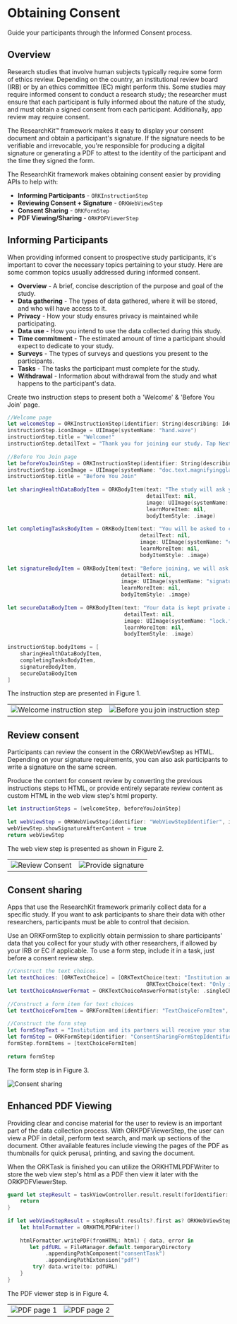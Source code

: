 # Obtaining Consent

Guide your participants through the Informed Consent process.

## Overview

Research studies that involve human subjects typically require some form of ethics review. Depending on the country, an institutional review board (IRB) or by an ethics committee (EC) might perform this. Some studies may require informed consent to conduct a research study; the researcher must ensure that each participant is fully informed about the nature of the study, and must obtain a signed consent from each participant. Additionally, app review may require consent.

The ResearchKit™ framework makes it easy to display your consent document and obtain a participant's signature. If the signature needs to be verifiable and irrevocable, you're responsible for producing a digital signature or generating a PDF to attest to the identity of the participant and the time they signed the form.

The ResearchKit framework makes obtaining consent easier by providing APIs to help with:

- **Informing Participants** - `ORKInstructionStep`
- **Reviewing Consent + Signature** - `ORKWebViewStep`
- **Consent Sharing** - `ORKFormStep`
- **PDF Viewing/Sharing** - `ORKPDFViewerStep`


## Informing Participants

When providing informed consent to prospective study participants, it's important to cover the necessary topics pertaining to your study. Here are some common topics usually addressed during informed consent.

* **Overview** - A brief, concise description of the purpose and goal of the study.
* **Data gathering** - The types of data gathered, where it will be stored, and who will have access to it.
* **Privacy** - How your study ensures privacy is maintained while participating.
* **Data use** - How you intend to use the data collected during this study. 
* **Time commitment** - The estimated amount of time a participant should expect to dedicate to your study.
* **Surveys** - The types of surveys and questions you present to the participants.
* **Tasks** - The tasks the participant must complete for the study.
* **Withdrawal** - Information about withdrawal from the study and what happens to the participant's data.  


Create two instruction steps to present both a 'Welcome' & 'Before You Join' page.

```swift
//Welcome page
let welcomeStep = ORKInstructionStep(identifier: String(describing: Identifier.consentWelcomeInstructionStep))
instructionStep.iconImage = UIImage(systemName: "hand.wave")
instructionStep.title = "Welcome!"
instructionStep.detailText = "Thank you for joining our study. Tap Next to learn more before signing up."
        
//Before You Join page
let beforeYouJoinStep = ORKInstructionStep(identifier: String(describing: Identifier.informedConsentInstructionStep))
instructionStep.iconImage = UIImage(systemName: "doc.text.magnifyingglass")
instructionStep.title = "Before You Join"
        
let sharingHealthDataBodyItem = ORKBodyItem(text: "The study will ask you to share some of your Health data.",
                                            detailText: nil,
                                            image: UIImage(systemName: "heart.fill"),
                                            learnMoreItem: nil,
                                            bodyItemStyle: .image)
        
let completingTasksBodyItem = ORKBodyItem(text: "You will be asked to complete various tasks over the duration of the study.",
                                          detailText: nil,
                                          image: UIImage(systemName: "checkmark.circle.fill"),
                                          learnMoreItem: nil,
                                          bodyItemStyle: .image)
        
let signatureBodyItem = ORKBodyItem(text: "Before joining, we will ask you to sign an informed consent document.",
                                    detailText: nil,
                                    image: UIImage(systemName: "signature"),
                                    learnMoreItem: nil,
                                    bodyItemStyle: .image)
        
let secureDataBodyItem = ORKBodyItem(text: "Your data is kept private and secure.",
                                     detailText: nil,
                                     image: UIImage(systemName: "lock.fill"),
                                     learnMoreItem: nil,
                                     bodyItemStyle: .image)
        
instructionStep.bodyItems = [
    sharingHealthDataBodyItem,
    completingTasksBodyItem,
    signatureBodyItem,
    secureDataBodyItem
]
```

The instruction step are presented in Figure 1.

|   |   |
|---|---|
| ![Welcome instruction step](obtaining-consent-welcome-step) | ![Before you join instruction step](obtaining-consent-before-you-join-step) |

## Review consent

Participants can review the consent in the ORKWebViewStep as HTML. Depending on your signature requirements, you can also ask participants to write a signature on the same screen.

Produce the content for consent review by converting the previous instructions steps to HTML, or provide entirely separate review content as custom HTML in the web view step's html property.

```swift
let instructionSteps = [welcomeStep, beforeYouJoinStep]
        
let webViewStep = ORKWebViewStep(identifier: "WebViewStepIdentifier", instructionSteps: instructionSteps)
webViewStep.showSignatureAfterContent = true
return webViewStep
```
The web view step is presented as shown in Figure 2.

|   |   |
|---|---|
| ![Review Consent](obtaining-consent-review-1) | ![Provide signature](obtaining-consent-review-2) |

## Consent sharing

Apps that use the ResearchKit framework primarily collect data for a specific study. If you want to ask participants to share their data with other researchers, participants must be able to control that decision.

Use an ORKFormStep to explicitly obtain permission to share participants' data that you collect for your study with other researchers, if allowed by your IRB or EC if applicable. To use a form step, include it in a task, just before a consent review step.

```swift
//Construct the text choices.
let textChoices: [ORKTextChoice] = [ORKTextChoice(text: "Institution and qualified researchers worldwide", value: 1 as NSNumber),
                                            ORKTextChoice(text: "Only institution and its partners", value: 2 as NSNumber)]
let textChoiceAnswerFormat = ORKTextChoiceAnswerFormat(style: .singleChoice, textChoices: textChoices)
        
//Construct a form item for text choices
let textChoiceFormItem = ORKFormItem(identifier: "TextChoiceFormItem", text: "Who would you like to share your data with?", answerFormat: textChoiceAnswerFormat)
        
//Construct the form step
let formStepText = "Institution and its partners will receive your study data from your participation in this study. \n \n Sharing your coded study data more broadly (without information such as your name may benefit this and future research."    
let formStep = ORKFormStep(identifier: "ConsentSharingFormStepIdentifier", title: "Sharing Options", text: formStepText)
formStep.formItems = [textChoiceFormItem]
        
return formStep
```

The form step is in Figure 3.

![Consent sharing](obtaining-consent-sharing)

## Enhanced PDF Viewing

Providing clear and concise material for the user to review is an important part of the data collection process. With ORKPDFViewerStep, the user can view a PDF in detail, perform text search, and mark up sections of the document. Other available features include viewing the pages of the PDF as thumbnails for quick perusal, printing, and saving the document.

When the ORKTask is finished you can utilize the ORKHTMLPDFWriter to store the web view step's html as a PDF then view it later with the ORKPDFViewerStep.

```swift
guard let stepResult = taskViewController.result.result(forIdentifier: "WebViewStepIdentifier") as? ORKStepResult else {
	return
}
        
if let webViewStepResult = stepResult.results?.first as? ORKWebViewStepResult, let html = webViewStepResult.htmlWithSignature {
	let htmlFormatter = ORKHTMLPDFWriter()
            
    htmlFormatter.writePDF(fromHTML: html) { data, error in
       let pdfURL = FileManager.default.temporaryDirectory
            .appendingPathComponent("consentTask")
            .appendingPathExtension("pdf")
        try? data.write(to: pdfURL)
    }
}
```

The PDF viewer step is in Figure 4.

|   |   |
|---|---|
| ![PDF page 1](obtaining-consent-pdf-1) | ![PDF page 2](obtaining-consent-pdf-2) |

